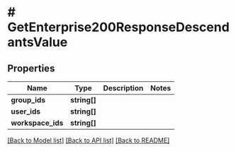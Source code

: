 # # GetEnterprise200ResponseDescendantsValue

## Properties

Name | Type | Description | Notes
------------ | ------------- | ------------- | -------------
**group_ids** | **string[]** |  |
**user_ids** | **string[]** |  |
**workspace_ids** | **string[]** |  |

[[Back to Model list]](../../README.md#models) [[Back to API list]](../../README.md#endpoints) [[Back to README]](../../README.md)
